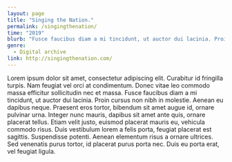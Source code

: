 ```yaml
---
layout: page
title: "Singing the Nation."
permalink: /singingthenation/
time: "2019"
blurb: "Fusce faucibus diam a mi tincidunt, ut auctor dui lacinia. Proin cursus non nibh in molestie. Aenean eu dapibus neque."
genre:
  - Digital archive
link: http://singingthenation.com/
---
```


Lorem ipsum dolor sit amet, consectetur adipiscing elit. Curabitur id fringilla turpis. Nam feugiat vel orci at condimentum. Donec vitae leo commodo massa efficitur sollicitudin nec et massa. Fusce faucibus diam a mi tincidunt, ut auctor dui lacinia. Proin cursus non nibh in molestie. Aenean eu dapibus neque. Praesent eros tortor, bibendum sit amet augue id, ornare pulvinar urna. Integer nunc mauris, dapibus sit amet ante quis, ornare placerat tellus. Etiam velit justo, euismod placerat mauris eu, vehicula commodo risus. Duis vestibulum lorem a felis porta, feugiat placerat est sagittis. Suspendisse potenti. Aenean elementum risus a ornare ultrices. Sed venenatis purus tortor, id placerat purus porta nec. Duis eu porta erat, vel feugiat ligula.